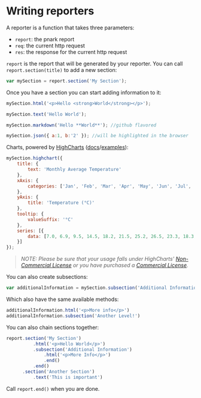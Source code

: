# Writing reporters

A reporter is a function that takes three parameters:
- `report`: the pnark report
- `req`: the current http request
- `res`: the response for the current http request

`report` is the report that will be generated by your reporter.
You can call `report.section(title)` to add a new section:

```js
var mySection = report.section('My Section');
```

Once you have a section you can start adding information to it:

```js
mySection.html('<p>Hello <strong>World</strong></p>');
```

```js
mySection.text('Hello World');
```

```js
mySection.markdown('Hello **World**'); //github flavored
```

```js
mySection.json({ a:1, b:'2' }); //will be highlighted in the browser
```

Charts, powered by [HighCharts](http://www.highcharts.com/) ([docs](http://api.highcharts.com/highcharts)/[examples](http://www.highcharts.com/demo)):

```js
mySection.highchart({
    title: {
        text: 'Monthly Average Temperature'
    },
    xAxis: {
        categories: ['Jan', 'Feb', 'Mar', 'Apr', 'May', 'Jun', 'Jul', 'Aug', 'Sep', 'Oct', 'Nov', 'Dec']
    },
    yAxis: {
        title: 'Temperature (°C)'
    },
    tooltip: {
        valueSuffix: '°C'
    },
    series: [{
        data: [7.0, 6.9, 9.5, 14.5, 18.2, 21.5, 25.2, 26.5, 23.3, 18.3, 13.9, 9.6]
    }]
});
```

> *NOTE: Please be sure that your usage falls under HighCharts' [Non-Commercial License](http://creativecommons.org/licenses/by-nc/3.0/) or you have purchased a [Commercial License](http://shop.highcharts.com/highcharts/).*

You can also create subsections:

```js
var additionalInformation = mySection.subsection('Additional Information')
```

Which also have the same available methods:

```js
additionalInformation.html('<p>More info</p>')
additionalInformation.subsection('Another Level!')
```

You can also chain sections together:

```js
report.section('My Section')
          .html('<p>Hello World</p>')
          .subsection('Additional Information')
              .html('<p>More Info</p>')
              .end()
          .end()
      .section('Another Section')
          .text('This is important')
```

Call `report.end()` when you are done.
